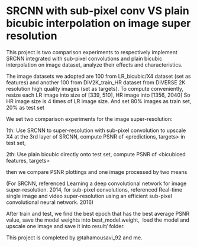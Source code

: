 # SRCNN with sub-pixel conv VS plain bicubic interpolation on image super resolution

This project is two comparison experiments to
respectively implement SRCNN  integrated with sub-pixel convolutions and plain bicubic interpolation on image dataset, analyze their effects and characteristics.


The image datasets we adopted are 100 from LR_bicubic/X4 dataset (set as features) and another 100 from 
DIV2K_train_HR dataset from DIVERSE 2K resolution high quality images (set as targets).
To compute conveniently, resize each LR image into size of [339,  510], 
HR image into [1356, 2040] So HR image size is 4 times of LR image size. And set 80% images as train set,
20% as test set


We set two comparison experiments for the image super-resolution:

  1th: Use SRCNN to super-resolution with sub-pixel convolution to upscale X4 at the 3rd layer of SRCNN, compute PSNR of <predictions, targets> in test set, 
  
  2th: Use plain bicubic directly onto test set, compute PSNR of  <bicubiced features, targets>

  then we compare PSNR plottings and one image processed by two means 



(For SRCNN, referenced Learning a deep convolutional network for image super-resolution. 2014, for sub-pixel convolutions, referenced Real-time single image and video super-resolution using an efficient sub-pixel convolutional neural network. 2016)


After train and test, we find the best epoch that has the best average PSNR value, save the model weights into best_model.weight,  load the model and upscale one image and save it into result/ folder.




This project is completed by @tahamousavi_92 and me.


